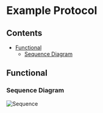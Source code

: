 # Example Protocol <!-- omit in toc -->

<div class="page"/>

## Contents <!-- omit in toc -->

- [Functional](#functional)
  - [Sequence Diagram](#sequence-diagram)

<div class="page"/>

## Functional

### Sequence Diagram

![Sequence](diagrams/out/protocol/protocol.svg)
